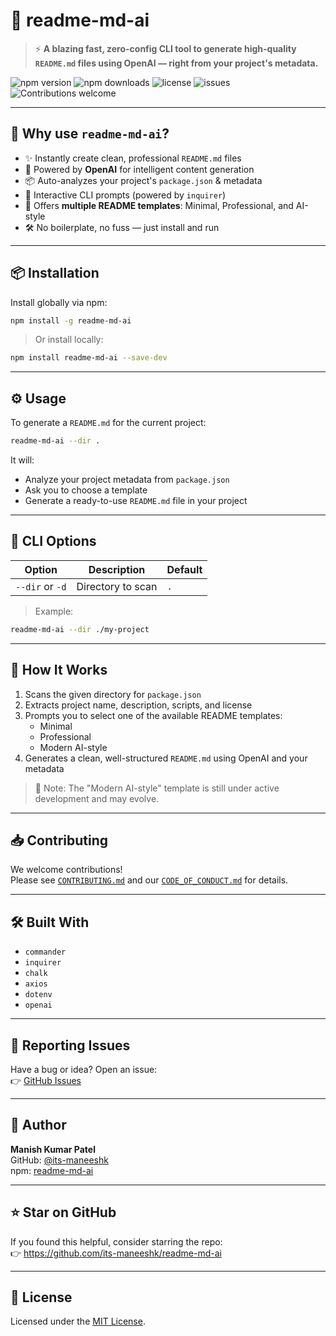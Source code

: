 # 📘 readme-md-ai

> ⚡ **A blazing fast, zero-config CLI tool to generate high-quality `README.md` files using OpenAI — right from your project's metadata.**

![npm version](https://img.shields.io/npm/v/readme-md-ai)
![npm downloads](https://img.shields.io/npm/dt/readme-md-ai)
![license](https://img.shields.io/npm/l/readme-md-ai)
![issues](https://img.shields.io/github/issues/its-maneeshk/readme-md-ai)
![Contributions welcome](https://img.shields.io/badge/contributions-welcome-brightgreen.svg)

---

## 🚀 Why use `readme-md-ai`?

- ✨ Instantly create clean, professional `README.md` files
- 🤖 Powered by **OpenAI** for intelligent content generation
- 📦 Auto-analyzes your project's `package.json` & metadata
- 💬 Interactive CLI prompts (powered by `inquirer`)
- 🎨 Offers **multiple README templates**: Minimal, Professional, and AI-style
- 🛠️ No boilerplate, no fuss — just install and run

---

## 📦 Installation

Install globally via npm:

```bash
npm install -g readme-md-ai
```

> Or install locally:

```bash
npm install readme-md-ai --save-dev
```

---

## ⚙️ Usage

To generate a `README.md` for the current project:

```bash
readme-md-ai --dir .
```

It will:
- Analyze your project metadata from `package.json`
- Ask you to choose a template
- Generate a ready-to-use `README.md` file in your project

---

## 🧰 CLI Options

| Option          | Description                         | Default |
|------------------|-------------------------------------|---------|
| `--dir` or `-d`  | Directory to scan                   | `.`     |

> Example:

```bash
readme-md-ai --dir ./my-project
```

---

## 🧠 How It Works

1. Scans the given directory for `package.json`
2. Extracts project name, description, scripts, and license
3. Prompts you to select one of the available README templates:
   - Minimal
   - Professional
   - Modern AI-style
4. Generates a clean, well-structured `README.md` using OpenAI and your metadata

> 🔧 Note: The "Modern AI-style" template is still under active development and may evolve.

---

## 📥 Contributing

We welcome contributions!  
Please see [`CONTRIBUTING.md`](CONTRIBUTING.md) and our [`CODE_OF_CONDUCT.md`](CODE_OF_CONDUCT.md) for details.

---

## 🛠️ Built With

- `commander`
- `inquirer`
- `chalk`
- `axios`
- `dotenv`
- `openai`

---

## 🐛 Reporting Issues

Have a bug or idea? Open an issue:  
👉 [GitHub Issues](https://github.com/its-maneeshk/readme-md-ai/issues)

---

## 👤 Author

**Manish Kumar Patel**  
GitHub: [@its-maneeshk](https://github.com/its-maneeshk)  
npm: [readme-md-ai](https://www.npmjs.com/package/readme-md-ai)

---

## ⭐️ Star on GitHub

If you found this helpful, consider starring the repo:  
👉 https://github.com/its-maneeshk/readme-md-ai

---

## 📄 License

Licensed under the [MIT License](LICENSE).

